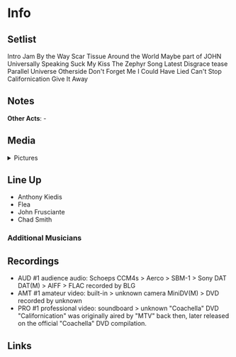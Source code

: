 # Info

## Setlist

Intro Jam
By the Way
Scar Tissue
Around the World
Maybe part of JOHN
Universally Speaking
Suck My Kiss
The Zephyr Song
Latest Disgrace tease
Parallel Universe
Otherside
Don't Forget Me
I Could Have Lied
Can't Stop
Californication
Give It Away

## Notes

**Other Acts**: -

## Media 

<details>
  <summary>Pictures</summary>
  <!--<img alt="Setlist" title="Setlist" src="_.jpg" height="200" />-->
</details>

## Line Up

* Anthony Kiedis
* Flea
* John Frusciante
* Chad Smith

### Additional Musicians

## Recordings

* AUD #1 audience audio: Schoeps CCM4s > Aerco > SBM-1 > Sony DAT DAT(M) > AIFF > FLAC recorded by BLG  
* AMT #1 amateur video: built-in > unknown camera MiniDV(M) > DVD recorded by unknown 
* PRO #1 professional video: soundboard > unknown "Coachella" DVD "Californication" was originally aired by "MTV" back then, later released on the official "Coachella" DVD compilation.

## Links

